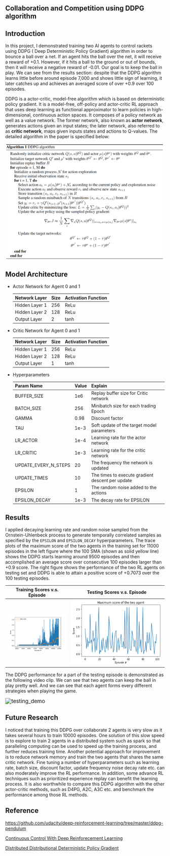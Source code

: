 ## Collaboration and Competition using DDPG algorithm

## Introduction

In this project, I demonstrated training two AI agents to control rackets using DDPG ( Deep Deterministic Policy Gradient) algorithm in order to bounce a ball over a net. If an agent hits the ball over the net, it will receive a reward of +0.1. However, if it hits a ball to the ground or out of bounds, then it will receive a negative reward of -0.01. Our goal is to keep the ball in play. We can see from the results section: despite that the DDPG algorithm learns little before around episode 7,000 and shows little sign of learning, it later catches up and achieves an averaged score of over +0.9 over 100 episodes. 

DDPG is a actor-critic, model-free algorithm which is based on deterministic policy gradient. It is a model-free, off-policy and actor-critic RL approach that uses deep learning as functional approximator to learn policies in high-dimensional, continuous action spaces. It composes of a policy network as well as a value network. The former network, also known as **actor network**, generates actions given an input states; the later network, also referred to as **critic network**, maps given inputs states and actions to Q-values. The detailed algorithm in the paper is specified below:

[![results](DDPG_algo.png)](https://github.com/yinsenmiao/drlnd/blob/master/p2_continuous-control/DDPG_algo.png)

## Model Architecture

- Actor Network for Agent 0 and 1

  | Network Layer  | Size | Activation Function |
  | -------------- | ---- | ------------------- |
  | Hidden Layer 1 | 256  | ReLu                |
  | Hidden Layer 2 | 128  | ReLu                |
  | Output Layer   | 2    | tanh                |

- Critic Network for Agent 0 and 1

  | Network Layer  | Size | Activation Function |
  | -------------- | ---- | ------------------- |
  | Hidden Layer 1 | 256  | ReLu                |
  | Hidden Layer 2 | 128  | ReLu                |
  | Output Layer   | 1    | tanh                |

- Hyperparameters

  | Param Name           | Value | Explain                                          |
  | -------------------- | ----- | ------------------------------------------------ |
  | BUFFER_SIZE          | 1e6   | Replay buffer size for Critic network            |
  | BATCH_SIZE           | 256   | Minibatch size for each trading Epoch            |
  | GAMMA                | 0.98  | Discount factor                                  |
  | TAU                  | 1e-3  | Soft update of the target model parameters       |
  | LR_ACTOR             | 1e-4  | Learning rate for the actor network              |
  | LR_CRITIC            | 1e-3  | Learning rate for the critic network             |
  | UPDATE_EVERY_N_STEPS | 20    | The frequency the network is updated             |
  | UPDATE_TIMES         | 10    | The times to execute gradient descent per update |
  | EPSILON              | 1     | The random noise added to the actions            |
  | EPSILON_DECAY        | 1e-3  | The decay rate for EPSILON                       |

## Results

I applied decaying learning rate and random noise sampled from the Ornstein-Uhlenbeck process to generate temporally correlated samples as specified by the `EPSILON` and `EPSILON_DECAY` hyperparameters. The trace plots of the maximum score of the two agents in the training set for 11000 episodes in the left figure where the 100 SMA (shown as solid yellow line) shows the DDPG starts learning around 9500 episodes and then accomplished an average score over consecutive 100 episodes larger than +0.9 score. The right figure shows the performance of the two RL agents on testing set and DDPG is able to attain a positive score of +0.7073 over the 100 testing episodes. 

|                 Training Scores v.s. Episode                 |                 Testing Scores v.s. Episode                  |
| :----------------------------------------------------------: | :----------------------------------------------------------: |
| <img src="training_epi.png" alt="training_epi" style="zoom:30%;" /> | <img src="testing_epi.png" alt="testing_epi" style="zoom:130%;" /> |

The DDPG performance for a part of the testing episode is demonstrated as the following video clip. We can see that two agents can keep the ball in play pretty well. And we can see that each agent forms every different strategies when playing the game.

<img src="${images}/testing_demo.gif" alt="testing_demo" style="zoom:120%;" />



## Future Research

I noticed that training this DDPG over collaborate 2 agents is very slow as it takes several hours to train 10000 episodes. One solution of this slow speed is to explore to train 2 agents in a distributed system such as spark so that  paralleling computing can be used to speed up the training process, and further reduces training time. Another potential approach for improvement is to reduce network memory and train the two agents that shares the same critic network. Fine tuning a number of hyperparameters such as learning rate, batch size, discount factor, update frequency noise decay rate etc. can also moderately improve the RL performance.  In addition, some advance RL techniques such as prioritized experience replay can benefit the learning process. It is also worthwhile to compare this DDPG algorithm with the other actor-critic methods, such as D4PG, A2C, A3C etc. and benchmark the performance among those RL methods.

## Reference

https://github.com/udacity/deep-reinforcement-learning/tree/master/ddpg-pendulum

[Continuous Control With Deep Reinforecement Learning](https://arxiv.org/abs/1509.02971)

[Distributed Distributional Deterministic Policy Gradient](https://arxiv.org/abs/1804.08617)